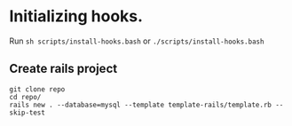 # Initializing hooks.

Run `sh scripts/install-hooks.bash` or `./scripts/install-hooks.bash`

## Create rails project
```
git clone repo
cd repo/
rails new . --database=mysql --template template-rails/template.rb --skip-test
```